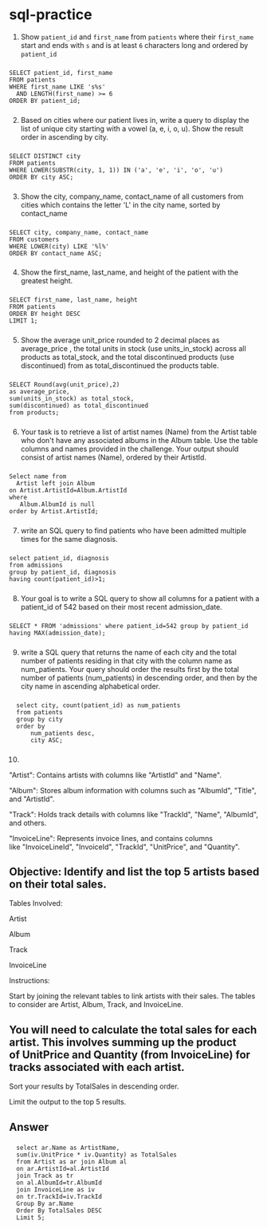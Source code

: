 # sql-practice

1. Show `patient_id` and `first_name` from `patients` where their `first_name` start and ends with `s` and is at least `6` characters long and ordered by `patient_id`
   
###
    SELECT patient_id, first_name
    FROM patients
    WHERE first_name LIKE 's%s'
      AND LENGTH(first_name) >= 6
    ORDER BY patient_id;
###


2. Based on cities where our patient lives in, write a query to display the list of unique city starting with a vowel (a, e, i, o, u). Show the result order in ascending by city.

###
    SELECT DISTINCT city
    FROM patients
    WHERE LOWER(SUBSTR(city, 1, 1)) IN ('a', 'e', 'i', 'o', 'u')
    ORDER BY city ASC;
###


3. Show the city, company_name, contact_name of all customers from cities which contains the letter 'L' in the city name, sorted by contact_name

###
    SELECT city, company_name, contact_name
    FROM customers
    WHERE LOWER(city) LIKE '%l%'
    ORDER BY contact_name ASC;
###

4. Show the first_name, last_name, and height of the patient with the greatest height.

###
    SELECT first_name, last_name, height
    FROM patients
    ORDER BY height DESC
    LIMIT 1;
###

5. Show the average unit_price rounded to 2 decimal places as average_price , the total units in stock (use units_in_stock) across all products as total_stock, and the total discontinued products (use discontinued) from as total_discontinued the products table.

###
    SELECT Round(avg(unit_price),2) 
    as average_price, 
    sum(units_in_stock) as total_stock,
    sum(discontinued) as total_discontinued 
    from products;
###

6. Your task is to retrieve a list of artist names (Name) from the Artist table who don't have any associated albums in the Album table. Use the table columns and names provided in the challenge. Your output should consist of artist names (Name), ordered by their ArtistId.

###
    Select name from 
      Artist left join Album 
    on Artist.ArtistId=Album.ArtistId 
    where 
       Album.AlbumId is null
    order by Artist.ArtistId;
###

7. write an SQL query to find patients who have been admitted multiple times for the same diagnosis.

###
    select patient_id, diagnosis 
    from admissions  
    group by patient_id, diagnosis 
    having count(patient_id)>1;
###

8. Your goal is to write a SQL query to show all columns for a patient with a patient_id of 542 based on their most recent admission_date.
   
###
    SELECT * FROM 'admissions' where patient_id=542 group by patient_id having MAX(admission_date);
###

9. write a SQL query that returns the name of each city and the total number of patients residing in that city with the column name as num_patients. Your query should order the results first by the total number of patients (num_patients) in descending order, and then by the city name in ascending alphabetical order.

###
      select city, count(patient_id) as num_patients 
      from patients 
      group by city 
      order by 
          num_patients desc,
          city ASC;
###

10. 

"Artist": Contains artists with columns like "ArtistId" and "Name".

"Album": Stores album information with columns such as "AlbumId", "Title", and "ArtistId".

"Track": Holds track details with columns like "TrackId", "Name", "AlbumId", and others.

"InvoiceLine": Represents invoice lines, and contains columns like "InvoiceLineId", "InvoiceId", "TrackId", "UnitPrice", and "Quantity".



## Objective: Identify and list the top 5 artists based on their total sales.



Tables Involved:

Artist

Album

Track

InvoiceLine

Instructions:

Start by joining the relevant tables to link artists with their sales. The tables to consider are Artist, Album, Track, and InvoiceLine.

## You will need to calculate the total sales for each artist. This involves summing up the product of UnitPrice and Quantity (from InvoiceLine) for tracks associated with each artist.

Sort your results by TotalSales in descending order.

Limit the output to the top 5 results.


## Answer

###
      select ar.Name as ArtistName, 
      sum(iv.UnitPrice * iv.Quantity) as TotalSales 
      from Artist as ar join Album al 
      on ar.ArtistId=al.ArtistId
      join Track as tr 
      on al.AlbumId=tr.AlbumId
      join InvoiceLine as iv
      on tr.TrackId=iv.TrackId
      Group By ar.Name
      Order By TotalSales DESC
      Limit 5;
###
